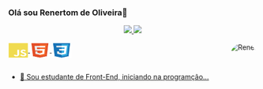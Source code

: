 ### Olá sou Renertom de Oliveira👋

<div align="center">
  <a href="https://github.com/renertom">
  <img height="150em" src="https://github-readme-stats.vercel.app/api?username=renertom&show_icons=true&theme=dark&include_all_commits=true&count_private=true"/>
  <img height="150em" src="https://github-readme-stats.vercel.app/api/top-langs/?username=renertom&layout=compact&langs_count=7&theme=dark"/>
</div>

<div style="display: inline_block"><br>
  <img align="center" alt="Rener_Js" height="30" width="40" src="https://raw.githubusercontent.com/devicons/devicon/master/icons/javascript/javascript-plain.svg">
  <img align="center" alt="Rener_HTML" height="30" width="40" src="https://raw.githubusercontent.com/devicons/devicon/master/icons/html5/html5-original.svg">
  <img align="center" alt="Rener_CSS" height="30" width="40" src="https://raw.githubusercontent.com/devicons/devicon/master/icons/css3/css3-original.svg">

 
  <img align="right" alt="Rener" height="150" style="border-radius:50px;" src="https://media.discordapp.net/attachments/639956127056134178/890373478988013628/Publicacoes_Instagram_1_1.png?width=676&height=676">
</div>

  ##
  
  

- 🔭 Sou estudante de Front-End, iniciando na programção...

